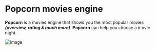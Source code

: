 # Popcorn movies engine

**Popcorn** is a movies engine that shows you the most popular movies ***(overview, rating & much more)***. **Popcorn** can help you choose a movie night.  

![image](https://user-images.githubusercontent.com/24440328/147859929-ae28af09-53b9-4701-ab17-2ba693728b5d.png)
